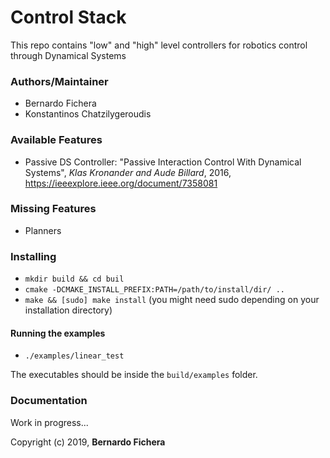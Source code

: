 # Control Stack
This repo contains "low" and "high" level controllers for robotics control through Dynamical Systems

### Authors/Maintainer

- Bernardo Fichera
- Konstantinos Chatzilygeroudis

### Available Features

- Passive DS Controller:
  "Passive Interaction Control With Dynamical Systems", *Klas Kronander and Aude Billard*, 2016, https://ieeexplore.ieee.org/document/7358081

### Missing Features

- Planners

### Installing

- `mkdir build && cd buil`
- `cmake -DCMAKE_INSTALL_PREFIX:PATH=/path/to/install/dir/ ..`
- `make && [sudo] make install` (you might need sudo depending on your installation directory)

#### Running the examples

- `./examples/linear_test`

The executables should be inside the `build/examples` folder.

### Documentation

Work in progress...

Copyright (c) 2019, **Bernardo Fichera**
